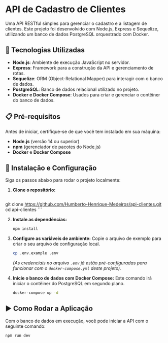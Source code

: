 # API de Cadastro de Clientes

Uma API RESTful simples para gerenciar o cadastro e a listagem de clientes. Este projeto foi desenvolvido com Node.js, Express e Sequelize, utilizando um banco de dados PostgreSQL orquestrado com Docker.

## 🚀 Tecnologias Utilizadas

* **Node.js**: Ambiente de execução JavaScript no servidor.
* **Express**: Framework para a construção da API e gerenciamento de rotas.
* **Sequelize**: ORM (Object-Relational Mapper) para interagir com o banco de dados.
* **PostgreSQL**: Banco de dados relacional utilizado no projeto.
* **Docker e Docker Compose**: Usados para criar e gerenciar o contêiner do banco de dados.

## 📋 Pré-requisitos

Antes de iniciar, certifique-se de que você tem instalado em sua máquina:

* **Node.js** (versão 14 ou superior)
* **npm** (gerenciador de pacotes do Node.js)
* **Docker** e **Docker Compose**

## 🔧 Instalação e Configuração

Siga os passos abaixo para rodar o projeto localmente:

1.  **Clone o repositório:**
    ```bash
git clone https://github.com/Humberto-Henrique-Medeiros/api-clientes.git
cd api-clientes
    ```

2.  **Instale as dependências:**
    ```bash
    npm install
    ```

3.  **Configure as variáveis de ambiente:**
    Copie o arquivo de exemplo para criar o seu arquivo de configuração local.
    ```bash
    cp .env.example .env
    ```
    *(As credenciais no arquivo `.env` já estão pré-configuradas para funcionar com o `docker-compose.yml` deste projeto).*

4.  **Inicie o banco de dados com Docker Compose:**
    Este comando irá iniciar o contêiner do PostgreSQL em segundo plano.
    ```bash
    docker-compose up -d
    ```

## ▶️ Como Rodar a Aplicação

Com o banco de dados em execução, você pode iniciar a API com o seguinte comando:

```bash
npm run dev
